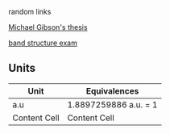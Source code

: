 random links

[Michael Gibson's thesis](http://cmt.dur.ac.uk/sjc/thesis_mcg/)

[band structure exam](http://lamp.tu-graz.ac.at/~hadley/psd/problems/band2012/s.pdf)


## Units

| Unit  | Equivalences |
| ------------- | ------------- |
| a.u  | 1.8897259886 a.u. = 1   |
| Content Cell  | Content Cell  |
